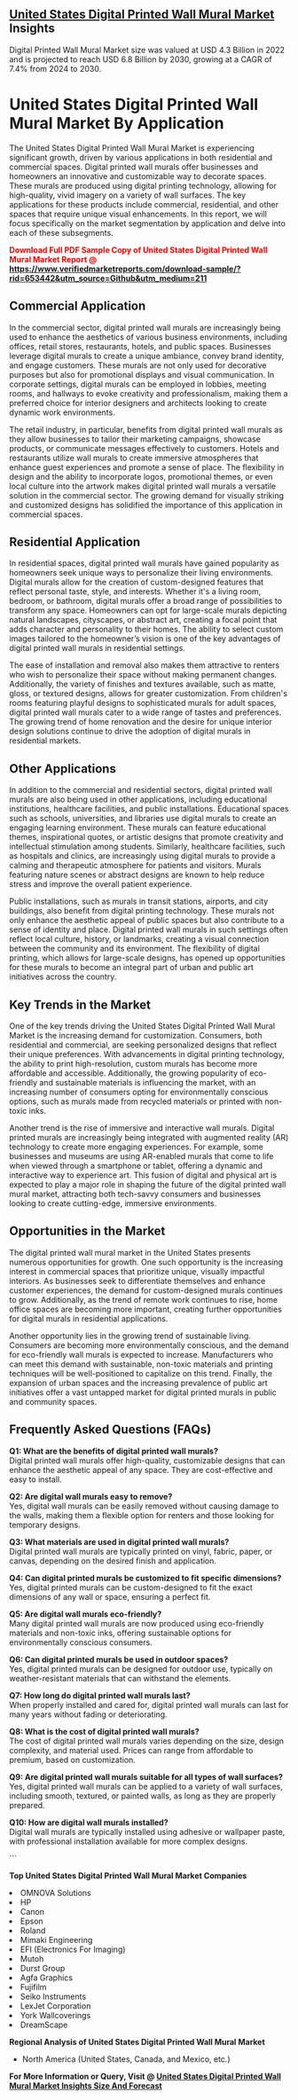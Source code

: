 <h2><a href="https://www.verifiedmarketreports.com/download-sample/?rid=653442&amp;utm_source=Github&amp;utm_medium=211" target="_blank">United States Digital Printed Wall Mural Market</a> Insights</h2><p>Digital Printed Wall Mural Market size was valued at USD 4.3 Billion in 2022 and is projected to reach USD 6.8 Billion by 2030, growing at a CAGR of 7.4% from 2024 to 2030.</p><p><h1>United States Digital Printed Wall Mural Market By Application</h1><p>The United States Digital Printed Wall Mural Market is experiencing significant growth, driven by various applications in both residential and commercial spaces. Digital printed wall murals offer businesses and homeowners an innovative and customizable way to decorate spaces. These murals are produced using digital printing technology, allowing for high-quality, vivid imagery on a variety of wall surfaces. The key applications for these products include commercial, residential, and other spaces that require unique visual enhancements. In this report, we will focus specifically on the market segmentation by application and delve into each of these subsegments.</p><p><strong><p><span class=""><span style="color: #ff0000;"><strong>Download Full PDF Sample Copy of United States Digital Printed Wall Mural Market Report</strong> @ </span><a href="https://www.verifiedmarketreports.com/download-sample/?rid=653442&amp;utm_source=Github&amp;utm_medium=211" target="_blank">https://www.verifiedmarketreports.com/download-sample/?rid=653442&amp;utm_source=Github&amp;utm_medium=211</a></span></p></strong></p><h2>Commercial Application</h2><p>In the commercial sector, digital printed wall murals are increasingly being used to enhance the aesthetics of various business environments, including offices, retail stores, restaurants, hotels, and public spaces. Businesses leverage digital murals to create a unique ambiance, convey brand identity, and engage customers. These murals are not only used for decorative purposes but also for promotional displays and visual communication. In corporate settings, digital murals can be employed in lobbies, meeting rooms, and hallways to evoke creativity and professionalism, making them a preferred choice for interior designers and architects looking to create dynamic work environments.</p><p>The retail industry, in particular, benefits from digital printed wall murals as they allow businesses to tailor their marketing campaigns, showcase products, or communicate messages effectively to customers. Hotels and restaurants utilize wall murals to create immersive atmospheres that enhance guest experiences and promote a sense of place. The flexibility in design and the ability to incorporate logos, promotional themes, or even local culture into the artwork makes digital printed wall murals a versatile solution in the commercial sector. The growing demand for visually striking and customized designs has solidified the importance of this application in commercial spaces.</p><h2>Residential Application</h2><p>In residential spaces, digital printed wall murals have gained popularity as homeowners seek unique ways to personalize their living environments. Digital murals allow for the creation of custom-designed features that reflect personal taste, style, and interests. Whether it's a living room, bedroom, or bathroom, digital murals offer a broad range of possibilities to transform any space. Homeowners can opt for large-scale murals depicting natural landscapes, cityscapes, or abstract art, creating a focal point that adds character and personality to their homes. The ability to select custom images tailored to the homeowner’s vision is one of the key advantages of digital printed wall murals in residential settings.</p><p>The ease of installation and removal also makes them attractive to renters who wish to personalize their space without making permanent changes. Additionally, the variety of finishes and textures available, such as matte, gloss, or textured designs, allows for greater customization. From children's rooms featuring playful designs to sophisticated murals for adult spaces, digital printed wall murals cater to a wide range of tastes and preferences. The growing trend of home renovation and the desire for unique interior design solutions continue to drive the adoption of digital murals in residential markets.</p><h2>Other Applications</h2><p>In addition to the commercial and residential sectors, digital printed wall murals are also being used in other applications, including educational institutions, healthcare facilities, and public installations. Educational spaces such as schools, universities, and libraries use digital murals to create an engaging learning environment. These murals can feature educational themes, inspirational quotes, or artistic designs that promote creativity and intellectual stimulation among students. Similarly, healthcare facilities, such as hospitals and clinics, are increasingly using digital murals to provide a calming and therapeutic atmosphere for patients and visitors. Murals featuring nature scenes or abstract designs are known to help reduce stress and improve the overall patient experience.</p><p>Public installations, such as murals in transit stations, airports, and city buildings, also benefit from digital printing technology. These murals not only enhance the aesthetic appeal of public spaces but also contribute to a sense of identity and place. Digital printed wall murals in such settings often reflect local culture, history, or landmarks, creating a visual connection between the community and its environment. The flexibility of digital printing, which allows for large-scale designs, has opened up opportunities for these murals to become an integral part of urban and public art initiatives across the country.</p><h2>Key Trends in the Market</h2><p>One of the key trends driving the United States Digital Printed Wall Mural Market is the increasing demand for customization. Consumers, both residential and commercial, are seeking personalized designs that reflect their unique preferences. With advancements in digital printing technology, the ability to print high-resolution, custom murals has become more affordable and accessible. Additionally, the growing popularity of eco-friendly and sustainable materials is influencing the market, with an increasing number of consumers opting for environmentally conscious options, such as murals made from recycled materials or printed with non-toxic inks.</p><p>Another trend is the rise of immersive and interactive wall murals. Digital printed murals are increasingly being integrated with augmented reality (AR) technology to create more engaging experiences. For example, some businesses and museums are using AR-enabled murals that come to life when viewed through a smartphone or tablet, offering a dynamic and interactive way to experience art. This fusion of digital and physical art is expected to play a major role in shaping the future of the digital printed wall mural market, attracting both tech-savvy consumers and businesses looking to create cutting-edge, immersive environments.</p><h2>Opportunities in the Market</h2><p>The digital printed wall mural market in the United States presents numerous opportunities for growth. One such opportunity is the increasing interest in commercial spaces that prioritize unique, visually impactful interiors. As businesses seek to differentiate themselves and enhance customer experiences, the demand for custom-designed murals continues to grow. Additionally, as the trend of remote work continues to rise, home office spaces are becoming more important, creating further opportunities for digital murals in residential applications.</p><p>Another opportunity lies in the growing trend of sustainable living. Consumers are becoming more environmentally conscious, and the demand for eco-friendly wall murals is expected to increase. Manufacturers who can meet this demand with sustainable, non-toxic materials and printing techniques will be well-positioned to capitalize on this trend. Finally, the expansion of urban spaces and the increasing prevalence of public art initiatives offer a vast untapped market for digital printed murals in public and community spaces.</p><h2>Frequently Asked Questions (FAQs)</h2><p><strong>Q1: What are the benefits of digital printed wall murals?</strong><br>Digital printed wall murals offer high-quality, customizable designs that can enhance the aesthetic appeal of any space. They are cost-effective and easy to install.</p><p><strong>Q2: Are digital wall murals easy to remove?</strong><br>Yes, digital wall murals can be easily removed without causing damage to the walls, making them a flexible option for renters and those looking for temporary designs.</p><p><strong>Q3: What materials are used in digital printed wall murals?</strong><br>Digital printed wall murals are typically printed on vinyl, fabric, paper, or canvas, depending on the desired finish and application.</p><p><strong>Q4: Can digital printed murals be customized to fit specific dimensions?</strong><br>Yes, digital printed murals can be custom-designed to fit the exact dimensions of any wall or space, ensuring a perfect fit.</p><p><strong>Q5: Are digital wall murals eco-friendly?</strong><br>Many digital printed wall murals are now produced using eco-friendly materials and non-toxic inks, offering sustainable options for environmentally conscious consumers.</p><p><strong>Q6: Can digital printed murals be used in outdoor spaces?</strong><br>Yes, digital printed murals can be designed for outdoor use, typically on weather-resistant materials that can withstand the elements.</p><p><strong>Q7: How long do digital printed wall murals last?</strong><br>When properly installed and cared for, digital printed wall murals can last for many years without fading or deteriorating.</p><p><strong>Q8: What is the cost of digital printed wall murals?</strong><br>The cost of digital printed wall murals varies depending on the size, design complexity, and material used. Prices can range from affordable to premium, based on customization.</p><p><strong>Q9: Are digital printed wall murals suitable for all types of wall surfaces?</strong><br>Yes, digital printed wall murals can be applied to a variety of wall surfaces, including smooth, textured, or painted walls, as long as they are properly prepared.</p><p><strong>Q10: How are digital wall murals installed?</strong><br>Digital wall murals are typically installed using adhesive or wallpaper paste, with professional installation available for more complex designs.</p>```</p><p><strong>Top United States Digital Printed Wall Mural Market Companies</strong></p><div data-test-id=""><p><li>OMNOVA Solutions</li><li> HP</li><li> Canon</li><li> Epson</li><li> Roland</li><li> Mimaki Engineering</li><li> EFI (Electronics For Imaging)</li><li> Mutoh</li><li> Durst Group</li><li> Agfa Graphics</li><li> Fujifilm</li><li> Seiko Instruments</li><li> LexJet Corporation</li><li> York Wallcoverings</li><li> DreamScape</li></p><div><strong>Regional Analysis of&nbsp;United States Digital Printed Wall Mural Market</strong></div><ul><li dir="ltr"><p dir="ltr">North America&nbsp;(United States, Canada, and Mexico, etc.)</p></li></ul><p><strong>For More Information or Query, Visit @&nbsp;</strong><strong><a href="https://www.verifiedmarketreports.com/product/digital-printed-wall-mural-market/?utm_source=Github&amp;utm_medium=211" target="_blank">United States Digital Printed Wall Mural Market Insights Size And Forecast</a></strong></p></div>
